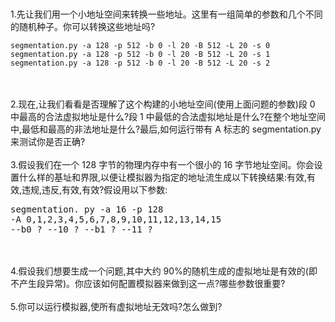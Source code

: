 <br/>
<br/>
1.先让我们用一个小地址空间来转换一些地址。这里有一组简单的参数和几个不同的随机种子。你可以转换这些地址吗?

```shell script
segmentation.py -a 128 -p 512 -b 0 -l 20 -B 512 -L 20 -s 0
segmentation.py -a 128 -p 512 -b 0 -l 20 -B 512 -L 20 -s 1
segmentation.py -a 128 -p 512 -b 0 -l 20 -B 512 -L 20 -s 2
```
 
<br/>
<br/>
2.现在,让我们看看是否理解了这个构建的小地址空间(使用上面问题的参数)段 0 中最高的合法虚拟地址是什么?段 1 中最低的合法虚拟地址是什么?在整个地址空间中,最低和最高的非法地址是什么?最后,如何运行带有 A 标志的 segmentation.py 来测试你是否正确?

<br/>
<br/>
3.假设我们在一个 128 字节的物理内存中有一个很小的 16 字节地址空间。你会设置什么样的基址和界限,以便让模拟器为指定的地址流生成以下转换结果:有效,有效,违规,违反,有效,有效?假设用以下参数:

<pre>
segmentation. py -a 16 -p 128
-A 0,1,2,3,4,5,6,7,8,9,10,11,12,13,14,15
--b0 ? --10 ? --b1 ? --11 ?
</pre>

<br/>
<br/>
4.假设我们想要生成一个问题,其中大约 90%的随机生成的虚拟地址是有效的(即不产生段异常)。你应该如何配置模拟器来做到这一点?哪些参数很重要?

<br/>
<br/>
5.你可以运行模拟器,使所有虚拟地址无效吗?怎么做到?